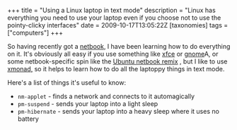 +++
title = "Using a Linux laptop in text mode"
description = "Linux has everything you need to use your laptop even if you choose not to use the pointy-clicky interfaces"
date = 2009-10-17T13:05:22Z
[taxonomies]
tags = ["computers"]
+++


So having recently got a [netbook,][5] I have been learning how to do
everything on it. It's obviously all easy if you use something like [xfce][6]
or [gnome][7]A, or some netbook-specific spin like the [Ubuntu netbook
remix][8] , but I like to use [xmonad,][9] so it helps to learn how to do all
the laptoppy things in text mode.

Here's a list of things it's useful to know:
* `nm-applet` - finds a network and connects to it automagically
* `pm-suspend` - sends your laptop into a light sleep
* `pm-hibernate` - sends your laptop into a heavy sleep where it uses
no battery

[5]: /articles/netbook
[6]: http://www.xfce.org/
[7]: http://www.gnome.org/
[8]: http://www.ubuntu.com/GetUbuntu/download-netbook
[9]: http://xmonad.org/
